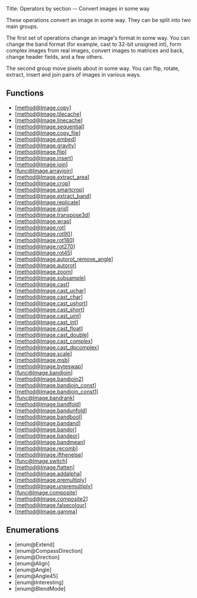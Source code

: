 Title: Operators by section -- Convert images in some way

<!-- libvips/conversion -->

These operations convert an image in some way. They can be split into two
main groups.

The first set of operations change an image's format in some way. You can
change the band format (for example, cast to 32-bit unsigned int), form
complex images from real images, convert images to matrices and back, change
header fields, and a few others.

The second group move pixels about in some way. You can flip, rotate,
extract, insert and join pairs of images in various ways.

## Functions

* [method@Image.copy]
* [method@Image.tilecache]
* [method@Image.linecache]
* [method@Image.sequential]
* [method@Image.copy_file]
* [method@Image.embed]
* [method@Image.gravity]
* [method@Image.flip]
* [method@Image.insert]
* [method@Image.join]
* [func@Image.arrayjoin]
* [method@Image.extract_area]
* [method@Image.crop]
* [method@Image.smartcrop]
* [method@Image.extract_band]
* [method@Image.replicate]
* [method@Image.grid]
* [method@Image.transpose3d]
* [method@Image.wrap]
* [method@Image.rot]
* [method@Image.rot90]
* [method@Image.rot180]
* [method@Image.rot270]
* [method@Image.rot45]
* [method@Image.autorot_remove_angle]
* [method@Image.autorot]
* [method@Image.zoom]
* [method@Image.subsample]
* [method@Image.cast]
* [method@Image.cast_uchar]
* [method@Image.cast_char]
* [method@Image.cast_ushort]
* [method@Image.cast_short]
* [method@Image.cast_uint]
* [method@Image.cast_int]
* [method@Image.cast_float]
* [method@Image.cast_double]
* [method@Image.cast_complex]
* [method@Image.cast_dpcomplex]
* [method@Image.scale]
* [method@Image.msb]
* [method@Image.byteswap]
* [func@Image.bandjoin]
* [method@Image.bandjoin2]
* [method@Image.bandjoin_const]
* [method@Image.bandjoin_const1]
* [func@Image.bandrank]
* [method@Image.bandfold]
* [method@Image.bandunfold]
* [method@Image.bandbool]
* [method@Image.bandand]
* [method@Image.bandor]
* [method@Image.bandeor]
* [method@Image.bandmean]
* [method@Image.recomb]
* [method@Image.ifthenelse]
* [func@Image.switch]
* [method@Image.flatten]
* [method@Image.addalpha]
* [method@Image.premultiply]
* [method@Image.unpremultiply]
* [func@Image.composite]
* [method@Image.composite2]
* [method@Image.falsecolour]
* [method@Image.gamma]

## Enumerations

* [enum@Extend]
* [enum@CompassDirection]
* [enum@Direction]
* [enum@Align]
* [enum@Angle]
* [enum@Angle45]
* [enum@Interesting]
* [enum@BlendMode]
